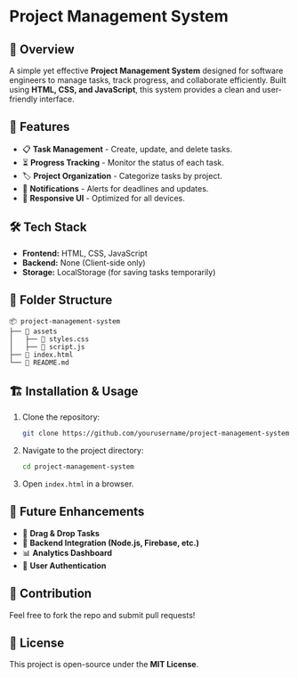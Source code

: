 # Project Management System

## 📌 Overview
A simple yet effective **Project Management System** designed for software engineers to manage tasks, track progress, and collaborate efficiently. Built using **HTML, CSS, and JavaScript**, this system provides a clean and user-friendly interface.

## 🚀 Features
- 📋 **Task Management** - Create, update, and delete tasks.
- ⏳ **Progress Tracking** - Monitor the status of each task.
- 🏷 **Project Organization** - Categorize tasks by project.
- 🔔 **Notifications** - Alerts for deadlines and updates.
- 🎨 **Responsive UI** - Optimized for all devices.

## 🛠 Tech Stack
- **Frontend:** HTML, CSS, JavaScript
- **Backend:** None (Client-side only)
- **Storage:** LocalStorage (for saving tasks temporarily)

## 📂 Folder Structure
```
📦 project-management-system
├── 📁 assets
│   ├── 📄 styles.css
│   ├── 📄 script.js
├── 📄 index.html
└── 📄 README.md
```

## 🏗 Installation & Usage
1. Clone the repository:
   ```sh
   git clone https://github.com/yourusername/project-management-system.git
   ```
2. Navigate to the project directory:
   ```sh
   cd project-management-system
   ```
3. Open `index.html` in a browser.

## 🎯 Future Enhancements
- 🔄 **Drag & Drop Tasks**
- 🔗 **Backend Integration (Node.js, Firebase, etc.)**
- 📊 **Analytics Dashboard**
- 👥 **User Authentication**

## 🤝 Contribution
Feel free to fork the repo and submit pull requests!

## 📜 License
This project is open-source under the **MIT License**.

